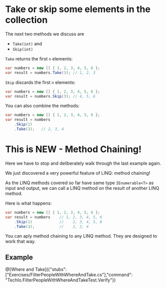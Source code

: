 # Take or skip some elements in the collection

The next two methods we discuss are
* `Take(int)` and
* `Skip(int)`

`Take` returns the first `n` elements:

```c#
var numbers = new [] { 1, 2, 3, 4, 5, 6 };
var result = numbers.Take(3); // 1, 2, 3
```

`Skip` discards the first `n` elements:

```c#
var numbers = new [] { 1, 2, 3, 4, 5, 6 };
var result = numbers.Skip(3); // 4, 5, 6
```

You can also combine the methods:

```c#
var numbers = new [] { 1, 2, 3, 4, 5, 6 };
var result = numbers
    .Skip(1)
    .Take(3);   // 2, 3, 4
```

# This is NEW - Method Chaining!

Here we have to stop and deliberately walk through the last example again.

We just discovered a very powerful feature of LINQ: method chaining!

As the LINQ methods covered so far have same type `IEnumerable<T>` as input and output, we can call a LINQ method on the result of another LINQ method.

Here is what happens:
```c#
var numbers = new [] { 1, 2, 3, 4, 5, 6 };
var result = numbers    // 1, 2, 3, 4, 5, 6
    .Skip(1)            //    2, 3, 4, 5, 6
    .Take(3);           //    2, 3, 4
```

You can aply method chaining to any LINQ method.
They are designed to work that way.


## Example

@[Where and Take]({"stubs": ["Exercises/FilterPeopleWithWhereAndTake.cs"],"command": "TechIo.FilterPeopleWithWhereAndTakeTest.Verify"})
